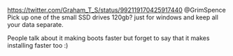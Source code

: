 https://twitter.com/Graham_T_S/status/992119170425917440 @GrimSpence Pick up one of the small SSD drives 120gb? just for windows and keep all your data separate.

People talk about it making boots faster but forget to say that it makes installing faster too :)